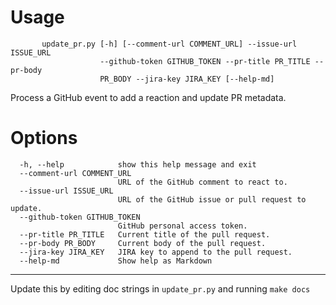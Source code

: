 # Usage
```
       update_pr.py [-h] [--comment-url COMMENT_URL] --issue-url ISSUE_URL
                    --github-token GITHUB_TOKEN --pr-title PR_TITLE --pr-body
                    PR_BODY --jira-key JIRA_KEY [--help-md]
```
Process a GitHub event to add a reaction and update PR metadata.

# Options
```
  -h, --help            show this help message and exit
  --comment-url COMMENT_URL
                        URL of the GitHub comment to react to.
  --issue-url ISSUE_URL
                        URL of the GitHub issue or pull request to update.
  --github-token GITHUB_TOKEN
                        GitHub personal access token.
  --pr-title PR_TITLE   Current title of the pull request.
  --pr-body PR_BODY     Current body of the pull request.
  --jira-key JIRA_KEY   JIRA key to append to the pull request.
  --help-md             Show help as Markdown
```
----
Update this by editing doc strings in `update_pr.py` and running `make docs`
